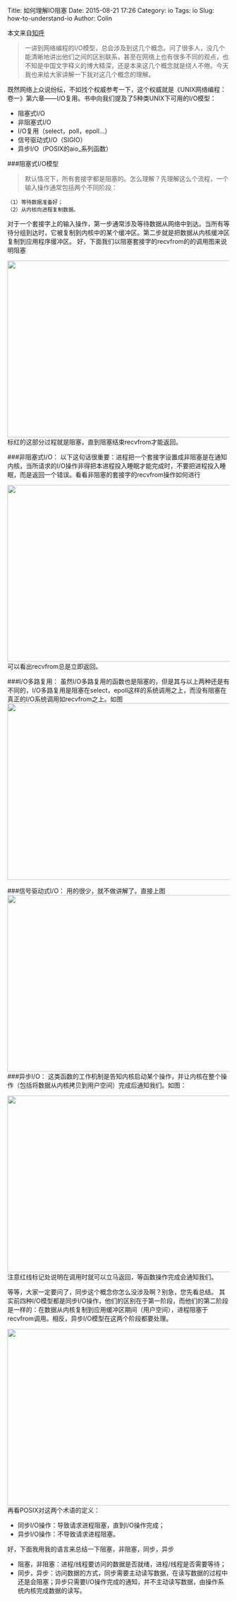 Title: 如何理解IO阻塞
Date: 2015-08-21 17:26
Category: io
Tags: io
Slug: how-to-understand-io
Author: Colin

本文来自[知呼](http://www.zhihu.com/question/19732473)

> 一讲到网络编程的I/O模型，总会涉及到这几个概念。问了很多人，没几个能清晰地讲出他们之间的区别联系，甚至在网络上也有很多不同的观点，也不知是中国文字释义的博大精深，还是本来这几个概念就是绕人不倦。今天我也来给大家讲解一下我对这几个概念的理解。


既然网络上众说纷纭，不如找个权威参考一下，这个权威就是《UNIX网络编程：卷一》第六章——I/O复用。书中向我们提及了5种类UNIX下可用的I/O模型：

* 阻塞式I/O
* 非阻塞式I/O
* I/O复用（select，poll，epoll...）
* 信号驱动式I/O（SIGIO）
* 异步I/O（POSIX的aio_系列函数）

###阻塞式I/O模型
> 默认情况下，所有套接字都是阻塞的。怎么理解？先理解这么个流程，一个输入操作通常包括两个不同阶段：

	（1）等待数据准备好；
	（2）从内核向进程复制数据。
	
对于一个套接字上的输入操作，第一步通常涉及等待数据从网络中到达。当所有等待分组到达时，它被复制到内核中的某个缓冲区。第二步就是把数据从内核缓冲区复制到应用程序缓冲区。 好，下面我们以阻塞套接字的recvfrom的的调用图来说明阻塞

<img src="http://colinger.github.io/images/6_1.jpg" width = "800" height = "400" alt="" /><br/>
标红的这部分过程就是阻塞，直到阻塞结束recvfrom才能返回。

###非阻塞式I/O： 
以下这句话很重要：进程把一个套接字设置成非阻塞是在通知内核，当所请求的I/O操作非得把本进程投入睡眠才能完成时，不要把进程投入睡眠，而是返回一个错误。看看非阻塞的套接字的recvfrom操作如何进行

<img src="http://colinger.github.io/images/6_2.jpg" width = "800" height = "400" alt="" /><br/>
可以看出recvfrom总是立即返回。

###I/O多路复用：
虽然I/O多路复用的函数也是阻塞的，但是其与以上两种还是有不同的，I/O多路复用是阻塞在select，epoll这样的系统调用之上，而没有阻塞在真正的I/O系统调用如recvfrom之上。如图
<img src="http://colinger.github.io/images/6_3.jpg" width = "800" height = "400" alt="" /><br/>

###信号驱动式I/O：
用的很少，就不做讲解了。直接上图
<img src="http://colinger.github.io/images/6_4.jpg" width = "800" height = "400" alt="" /><br/>
###异步I/O：
这类函数的工作机制是告知内核启动某个操作，并让内核在整个操作（包括将数据从内核拷贝到用户空间）完成后通知我们。如图：

<img src="http://colinger.github.io/images/6_5.jpg" width = "800" height = "400" alt="" /><br/>
注意红线标记处说明在调用时就可以立马返回，等函数操作完成会通知我们。

等等，大家一定要问了，同步这个概念你怎么没涉及啊？别急，您先看总结。 其实前四种I/O模型都是同步I/O操作，他们的区别在于第一阶段，而他们的第二阶段是一样的：在数据从内核复制到应用缓冲区期间（用户空间），进程阻塞于recvfrom调用。相反，异步I/O模型在这两个阶段都要处理。

<img src="http://colinger.github.io/images/6_6.jpg" width = "800" height = "400" alt="" /><br/>
再看POSIX对这两个术语的定义：

* 同步I/O操作：导致请求进程阻塞，直到I/O操作完成；
* 异步I/O操作：不导致请求进程阻塞。

好，下面我用我的语言来总结一下阻塞，非阻塞，同步，异步

* 阻塞，非阻塞：进程/线程要访问的数据是否就绪，进程/线程是否需要等待；
* 同步，异步：访问数据的方式，同步需要主动读写数据，在读写数据的过程中还是会阻塞；异步只需要I/O操作完成的通知，并不主动读写数据，由操作系统内核完成数据的读写。